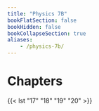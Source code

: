 ```yaml
---
title: "Physics 7B"
bookFlatSection: false
bookHidden: false
bookCollapseSection: true
aliases:
    - /physics-7b/
---
```


# Chapters

{{< lst "17" "18" "19" "20" >}}